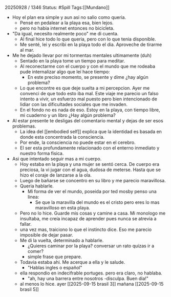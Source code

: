 20250928 / 1346
Status: #Spill
Tags:[[Mundano]]
- Hoy el plan era simple y aun asi no salio como queria.
	- Pensé en pedalear a la playa esa, bien lejos. 
	- pero no habia internet entonces no bicicleta. 
- "Da igual, necesito realmente poco" me di cuenta.
	- Al final hice todo lo que queria, pero con lo que tenia disponible. 
	- Me senté, lei y escribi en la playa todo el dia. Aproveche de tirarme al mar. 
- Me he dejado llevar por mi tormentas mentales ultimamente (duh)
	- Sentado en la playa tome un tiempo para meditar.
	- Al reconectarme con el cuerpo y con el mundo que me rodeaba pude internalizar algo que leí hace tiempo:
		- En este preciso momento, se presente y dime ¿hay algún problema?
	- Lo que encontre es que deje suelta a mi percepcion. Ayer me convenci de que todo esto iba mal. Este viaje me parecio un falso intento a vivir, un esfuerzo mal puesto pero bien intencionado de lidiar con las dificultades sociales que me invaden. 
	- En el fondo no es nada de eso. Estoy en la playa, con tiempo libre, mi cuaderno y un libro ¿Hay algún problema?
- Al estar presente te desligas del comentario mental y dejas de ser esos problemas.
	- La idea del [[embodied self]] explica que la identidad es basada en donde esta concentrada la consciencia.
	- Por ende, la consciencia no puede estar en el cerebro. 
	- El ser esta profundamente relacionado con el enterno inmediato y nuestro forma fisica.
- Asi que intentado seguir mas a mi cuerpo.
	- Hoy estaba en la playa y una mujer se sentó cerca. De cuerpo era preciosa, la vi jugar con el agua, dudosa de meterse. Hasta que se hizo el coraje de lanzarse a la ola. 
	- Luego de bañarse se concentro en su libro y me parecio maravillosa.
	- Queria hablarle.
		- Mi forma de ver el mundo, poseida por ted mosby penso una linea:
			- Se que la maravilla del mundo es el cristo pero eres lo mas maravilloso en esta playa. 
	- Pero no lo hice. Guarde mis cosas y camine a casa. Mi monologo me insultaba, me creía incapaz de aprender pues nunca se atrevia a fallar.
	- una vez mas, traiciono lo que el instincto dice. Eso me parecio imposible de dejar pasar. 
	- Me di la vuelta, determinado a hablarle. 
		- ¿Quieres caminar por la playa? conversar un rato quizas ir a comer?
		- simple frase que prepare.
	- Todavia estaba ahi. Me acerque a ella y le salude.
		- "Hablas ingles o español"
	- ella respondio en indecifrable portuges. pero era claro, no hablaba.
		- "ah, hay una barrera entre nosotros -disculpa. Buen dia!"
	- al menos lo hice.
ayer [[2025-09-15 brasil 3]]
mañana [[2025-09-15 brasil 5]]
